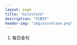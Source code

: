 ```yaml
---
layout: page
title: "milestone"
description: "代表作"
header-img: "img/azurelane.png"
---
```


1. 每日金句






